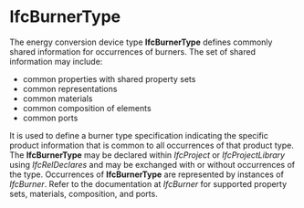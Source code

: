 IfcBurnerType
=============

The energy conversion device type **IfcBurnerType** defines commonly shared information for occurrences of burners. The set of shared information may include:

* common properties with shared property sets
* common representations
* common materials
* common composition of elements
* common ports

It is used to define a burner type specification indicating the specific product information that is common to all occurrences of that product type. The **IfcBurnerType** may be declared within _IfcProject_ or _IfcProjectLibrary_ using _IfcRelDeclares_ and may be exchanged with or without occurrences of the type. Occurrences of **IfcBurnerType** are represented by instances of _IfcBurner_. Refer to the documentation at _IfcBurner_ for supported property sets, materials, composition, and ports.
